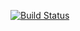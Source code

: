 [![Build Status](https://travis-ci.org/haskell-opengl/OpenGLRaw.png)](https://travis-ci.org/haskell-opengl/OpenGLRaw)
